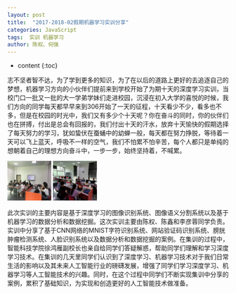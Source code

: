 ```yaml
---
layout: post
title:  "2017-2018-02假期机器学习实训分享"
categories: JavaScript
tags:  实训 机器学习 
author: 陈权、何强
---
```


* content
{:toc}


​       志不坚者智不达，为了学到更多的知识，为了在以后的道路上更好的去追逐自己的梦想，机器学习方向的小伙伴们提前来到学校开始了为期十天的深度学习实训，当校门口一批又一批的大一学弟学妹们走进校园，沉浸在初入大学的喜悦的时候，我们方向的同学每天都早早来到306开始了一天的征程，十天看少不少，看多也不多，但是在校园的时光中，我们又有多少个十天呢？你在奋斗的同时，你的伙伴们也在拼搏，付出是总会有回报的，我们付出十天的汗水，放弃十天愉快的假期选择了每天努力的学习，犹如蛰伏在蚕蛹中的幼蝉一般，每天都在努力挣脱，等待着一天可以飞上蓝天，呼吸不一样的空气，我们不怕累不怕辛苦，每个人都只是单纯的想朝着自己的理想方向奋斗中，一步一步，始终坚持着，不喊累。

<img src="/img/1.jpg" width="100" height="90" > 

<img src="/img/2.jpg" width="100" height="90" > 

此次实训的主要内容是基于深度学习的图像识别系统、图像语义分割系统以及基于机器学习的数据分析和数据挖掘。这次实训主要由陈权、陈鑫和李彦蓉同学负责。实训中分享了基于CNN网络的MNIST字符识别系统、网站验证码识别系统、膀胱肿瘤检测系统、人脸识别系统以及数据分析和数据挖掘的案例。在集训的过程中，智能科技学院徐鸿雁副校长也亲自给同学们答疑解惑，帮助同学们理解和学习深度学习技术。在集训的几天里同学们认识到了深度学习、机器学习技术对于我们日常生活的影响以及其未来人工智能行业的磅礴发展，增强了同学们学习深度学习、机器学习等人工智能技术的兴趣。同时，在这个过程中同学们不断实现集训中分享的案例，累积了基础知识，为实现和创造更好的人工智能技术做准备。